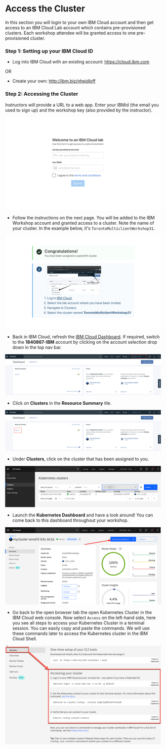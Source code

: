 # Access the Cluster

In this section you will login to your own IBM Cloud account and then get access to an IBM Cloud Lab account which contains pre-provisioned clusters. Each workshop attendee will be granted access to one pre-provisioned cluster.

### Step 1: Setting up your IBM Cloud ID

* Log into IBM Cloud with an existing account: <https://cloud.ibm.com>

OR

* Create your own: <http://ibm.biz/nheidloff>

### Step 2: Accessing the Cluster

Instructors will provide a URL to a web app. Enter your IBMid (the email you used to sign up) and the workshop key (also provided by the instructor).

![](../../images/cluster-get.png)

* Follow the instructions on the next page. You will be added to the IBM Workshop account and granted access to a cluster. Note the name of your cluster. In the example below, it's `TorontoMulticlientWorkshop31`.

![](../../images/cluster-access.png)

* Back in IBM Cloud, refresh the [IBM Cloud Dashboard](https://cloud.ibm.com). If required, switch to the **1840867-IBM** account by clicking on the account selection drop down in the top nav bar.

![](../../images/cluster-ibmaccount.png)

* Click on **Clusters** in the **Resource Summary** tile.

![](../../images/cluster-dashboard.png)

* Under **Clusters**, click on the cluster that has been assigned to you.

![](../../images/cluster-overview.png)

* Launch the **Kubernetes Dashboard** and have a look around! You can come back to this dashboard throughout your workshop. 

![](../../images/cluster-kubernetes-dashboard.png)

* Go back to the open browser tab the open Kubernetes Cluster in the IBM Cloud web console. Now select `Access` on the left-hand side, here you see all steps to access your Kubernetes Cluster in a terminal session. You can easily copy and paste the commands. We will use these commands later to access the Kubernetes cluster in the IBM Cloud Shell.

![](../../images/cluster-access-commands.png)